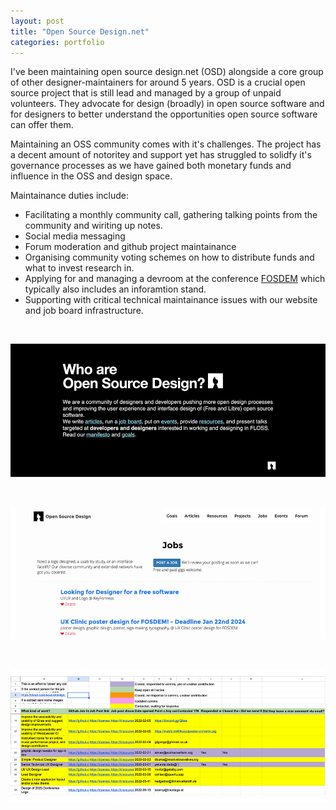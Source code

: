 ```yaml
---
layout: post
title: "Open Source Design.net"
categories: portfolio
---
```


I've been maintaining open source design.net (OSD) alongside a core group of other designer-maintainers for around 5 years. OSD is a crucial open source project that is still lead and managed by a group of unpaid volunteers. They advocate for design (broadly) in open source software and for designers to better understand the opportunities open source software can offer them.

Maintaining an OSS community comes with it's challenges. The project has a decent amount of notoritey and support yet has struggled to solidfy it's governance processes as we have gained both monetary funds and influence in the OSS and design space.

Maintainance duties include:

- Facilitating a monthly community call, gathering talking points from the community and wiriting up notes.
- Social media messaging
- Forum moderation and github project maintainance
- Organising community voting schemes on how to distribute funds and what to invest research in.
- Applying for and managing a devroom at the conference [FOSDEM](https://fosdem.org/) which typically also includes an inforamtion stand.
- Supporting with critical technical maintainance issues with our website and job board infrastructure.

<br />

![An image from the design and UX clinic that I help organise and participate in as part of OSD](https://raw.githubusercontent.com/Erioldoesdesign/erioldoesdesign.github.io/master/images/OSD-net-1-950x400.jpg "An image from the design and UX clinic that I help organise and participate in as part of OSD")

<br />

![Our jobs site that is maintained by myself and other volunteers](https://raw.githubusercontent.com/Erioldoesdesign/erioldoesdesign.github.io/master/images/OSD-net-2-950x400.jpg "Our jobs site that is maintained by myself and other volunteers")

<br />

![The maintainance work that I do on our jobs list which includes making sure jobs are still active and relevant to OSS projects](https://raw.githubusercontent.com/Erioldoesdesign/erioldoesdesign.github.io/master/images/OSD-net-3-950x400.jpg "The maintainance work that I do on our jobs list which includes making sure jobs are still active and relevant to OSS projects")